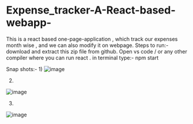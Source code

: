 # Expense_tracker-A-React-based-webapp-
This is a react based one-page-application , which track our expenses month wise , and we can also modify it on webpage.
Steps to run:-
download and extract this zip file from github.
Open vs code / or any other compiler where you can run react .
in terminal type:-
npm start



Snap shots:-
1)
![image](https://user-images.githubusercontent.com/69360295/174451341-51d7e5f5-8f95-41b0-a902-bb810a320d87.png)

2)
![image](https://user-images.githubusercontent.com/69360295/174451353-be100f79-eeb0-49e8-8706-68bd48c8811c.png)

3)
![image](https://user-images.githubusercontent.com/69360295/174451377-0b730fd8-8ea6-4f53-ac78-022df29e1371.png)
